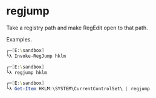 # regjump

Take a registry path and make RegEdit open to that path.

Examples.

```powershell
┌─[E:\sandbox]
└λ Invoke-RegJump hklm

┌─[E:\sandbox]
└λ regjump hklm

┌─[E:\sandbox]
└λ Get-Item HKLM:\SYSTEM\CurrentControlSet\ | regjump
```

